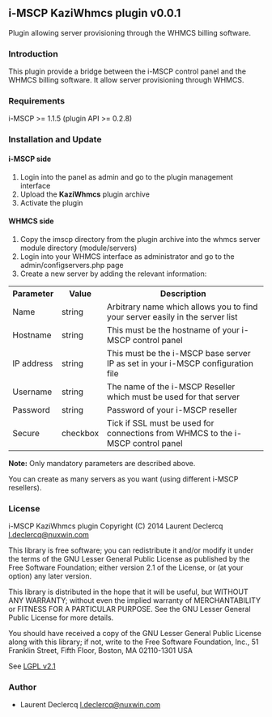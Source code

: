 ## i-MSCP KaziWhmcs plugin v0.0.1

Plugin allowing server provisioning through the WHMCS billing software.

### Introduction

This plugin provide a bridge between the i-MSCP control panel and the WHMCS
billing software. It allow server provisioning through WHMCS.

### Requirements

  i-MSCP >= 1.1.5 (plugin API >= 0.2.8)

### Installation and Update

#### i-MSCP side

1. Login into the panel as admin and go to the plugin management interface
2. Upload the **KaziWhmcs** plugin archive
3. Activate the plugin

#### WHMCS side

1. Copy the imscp directory from the plugin archive into the whmcs server module directory (module/servers)
2. Login into your WHMCS interface as administrator and go to the admin/configservers.php page
3. Create a new server by adding the relevant information:

<table>
    <tr>
        <th>Parameter</th>
        <th>Value</th>
        <th>Description</th>
    </tr>
    <tr>
        <td>Name</td>
        <td>string</td>
        <td>Arbitrary name which allows you to find your server easily in the server list</td>
    </tr>
    <tr>
        <td>Hostname</td>
        <td>string</td>
        <td>This must be the hostname of your i-MSCP control panel</td>
    </tr>
    <tr>
        <td>IP address</td>
        <td>string</td>
        <td>This must be the i-MSCP base server IP as set in your i-MSCP configuration file</td>
    </tr>
    <tr>
        <td>Username</td>
        <td>string</td>
        <td>The name of the i-MSCP Reseller which must be used for that server</td>
    </tr>
    <tr>
        <td>Password</td>
        <td>string</td>
        <td>Password of your i-MSCP reseller</td>
    </tr>
    <tr>
        <td>Secure</td>
        <td>checkbox</td>
        <td>Tick if SSL must be used for connections from WHMCS to the i-MSCP control panel</td>
    </tr>
</table>

**Note:** Only mandatory parameters are described above.

You can create as many servers as you want (using different i-MSCP resellers).

### License

  i-MSCP KaziWhmcs plugin
  Copyright (C) 2014 Laurent Declercq <l.declercq@nuxwin.com>

  This library is free software; you can redistribute it and/or
  modify it under the terms of the GNU Lesser General Public
  License as published by the Free Software Foundation; either
  version 2.1 of the License, or (at your option) any later version.

  This library is distributed in the hope that it will be useful,
  but WITHOUT ANY WARRANTY; without even the implied warranty of
  MERCHANTABILITY or FITNESS FOR A PARTICULAR PURPOSE.  See the GNU
  Lesser General Public License for more details.

  You should have received a copy of the GNU Lesser General Public
  License along with this library; if not, write to the Free Software
  Foundation, Inc., 51 Franklin Street, Fifth Floor, Boston, MA  02110-1301  USA

  See [LGPL v2.1](http://www.gnu.org/licenses/lgpl-2.1.txt "LGPL v2.1")

### Author

 * Laurent Declercq <l.declercq@nuxwin.com>
